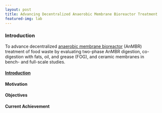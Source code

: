 ```yaml
---
layout: post
title: Advancing Decentralized Anaerobic Membrane Bioreactor Treatment of Food Waste
featured-img: lab
---
```

### Introduction
To advance decentralized [anaerobic membrane bioreactor](https://en.wikipedia.org/wiki/Anaerobic_membrane_bioreactor) (AnMBR) treatment of food waste by evaluating two-phase AnMBR digestion, co-digestion with fats, oil, and grease (FOG), and ceramic membranes in bench- and full-scale studies.

#### [Introduction](0wang.github.io/_posts/2018-8-16-FunFacts.md)


#### Motivation

#### Objectives

#### Current Achievement
